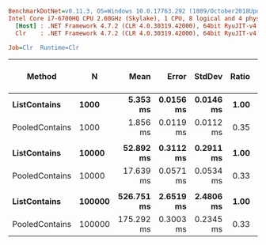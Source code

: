 ``` ini

BenchmarkDotNet=v0.11.3, OS=Windows 10.0.17763.292 (1809/October2018Update/Redstone5)
Intel Core i7-6700HQ CPU 2.60GHz (Skylake), 1 CPU, 8 logical and 4 physical cores
  [Host] : .NET Framework 4.7.2 (CLR 4.0.30319.42000), 64bit RyuJIT-v4.7.3324.0
  Clr    : .NET Framework 4.7.2 (CLR 4.0.30319.42000), 64bit RyuJIT-v4.7.3324.0

Job=Clr  Runtime=Clr  

```
|         Method |      N |       Mean |     Error |    StdDev | Ratio | Gen 0/1k Op | Gen 1/1k Op | Gen 2/1k Op | Allocated Memory/Op |
|--------------- |------- |-----------:|----------:|----------:|------:|------------:|------------:|------------:|--------------------:|
|   **ListContains** |   **1000** |   **5.353 ms** | **0.0156 ms** | **0.0146 ms** |  **1.00** |           **-** |           **-** |           **-** |                   **-** |
| PooledContains |   1000 |   1.856 ms | 0.0119 ms | 0.0112 ms |  0.35 |           - |           - |           - |                   - |
|                |        |            |           |           |       |             |             |             |                     |
|   **ListContains** |  **10000** |  **52.892 ms** | **0.3112 ms** | **0.2911 ms** |  **1.00** |           **-** |           **-** |           **-** |                   **-** |
| PooledContains |  10000 |  17.639 ms | 0.0571 ms | 0.0534 ms |  0.33 |           - |           - |           - |                   - |
|                |        |            |           |           |       |             |             |             |                     |
|   **ListContains** | **100000** | **526.751 ms** | **2.6519 ms** | **2.4806 ms** |  **1.00** |           **-** |           **-** |           **-** |                   **-** |
| PooledContains | 100000 | 175.292 ms | 0.3003 ms | 0.2345 ms |  0.33 |           - |           - |           - |                   - |
